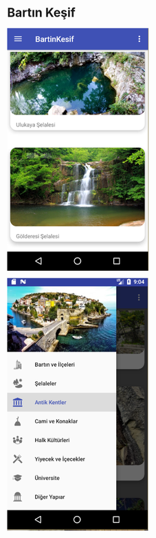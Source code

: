 
# Bartın Keşif



![alt text](https://github.com/gokankorkmaz/BartinKesif/blob/master/app/src/main/res/drawable/2017-10-23%2000_03_36-BartinKesif%20-%20%5BC__GokhanKORKMAZ_Calismalar_BartinKesif_BartinKesif%5D%20-%20Adapter.ja.png)


![alt text](https://github.com/gokankorkmaz/BartinKesif/blob/master/app/src/main/res/drawable/2017-10-23%2000_04_08-Filmler%20ve%20TV.png)
